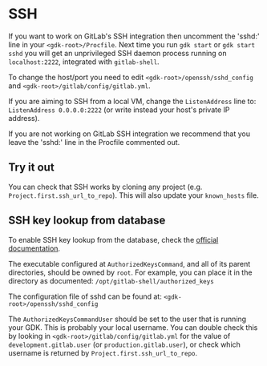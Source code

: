 # SSH

If you want to work on GitLab's SSH integration then uncomment the
'sshd:' line in your `<gdk-root>/Procfile`. Next time you run `gdk start` or `gdk start sshd`
you will get an unprivileged SSH daemon process running on
`localhost:2222`, integrated with `gitlab-shell`.

To change the host/port you need to edit `<gdk-root>/openssh/sshd_config` and
`<gdk-root>/gitlab/config/gitlab.yml`.

If you are aiming to SSH from a local VM, change the `ListenAddress` line to:
`ListenAddress 0.0.0.0:2222` (or write instead your host's private IP address).

If you are not working on GitLab SSH
integration we recommend that you leave the 'sshd:' line in the
Procfile commented out.

## Try it out

You can check that SSH works by cloning any project (e.g. `Project.first.ssh_url_to_repo`).
This will also update your `known_hosts` file.

## SSH key lookup from database

To enable SSH key lookup from the database, check the
[official documentation](https://docs.gitlab.com/ee/administration/operations/speed_up_ssh.html#the-solution).

The executable configured at `AuthorizedKeysCommand`, and all of its
parent directories, should be owned by `root`. For example, you can
place it in the directory as documented: `/opt/gitlab-shell/authorized_keys`

The configuration file of sshd can be found at: `<gdk-root>/openssh/sshd_config`

The `AuthorizedKeysCommandUser` should be set to the user that is running your GDK.
This is probably your local username. You can double check this by looking in `<gdk-root>/gitlab/config/gitlab.yml`
for the value of `development.gitlab.user` (or `production.gitlab.user`),
or check which username is returned by `Project.first.ssh_url_to_repo`.
